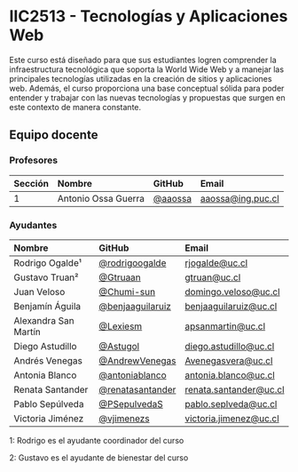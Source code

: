 # IIC2513 - Tecnologías y Aplicaciones Web

Este curso está diseñado para que sus estudiantes logren comprender la infraestructura tecnológica que soporta la World Wide Web y a manejar las principales tecnologías utilizadas en la creación de sitios y aplicaciones web. Además, el curso proporciona una base conceptual sólida para poder entender y trabajar con las nuevas tecnologías y propuestas que surgen en este contexto de manera constante.

## Equipo docente

### Profesores

| Sección | Nombre | GitHub | Email |
| :------ | :----- | :----- | :---- |
| 1 | Antonio Ossa Guerra | [@aaossa] | [aaossa@ing.puc.cl]

[@aaossa]:              https://github.com/aaossa
[aaossa@ing.puc.cl]:    mailto:aaossa@ing.puc.cl

### Ayudantes

| Nombre | GitHub | Email |
| :----- | :----- | :---- |
| Rodrigo Ogalde¹ | [@rodrigoogalde] | [rjogalde@uc.cl] |
| Gustavo Truan² | [@Gtruaan] | [gtruan@uc.cl] |
| Juan Veloso | [@Chumi-sun] | [domingo.veloso@uc.cl] |	
| Benjamín Águila | [@benjaaguilaruiz] | [benjaaguilaruiz@uc.cl] |
| Alexandra San Martín | [@Lexiesm] | [apsanmartin@uc.cl] |
| Diego Astudillo |	[@Astugol] | [diego.astudillo@uc.cl] |
| Andrés Venegas | [@AndrewVenegas] | [Avenegasvera@uc.cl] |
| Antonia Blanco | [@antoniablanco] | [antonia.blanco@uc.cl] |
| Renata Santander | [@renatasantander] | [renata.santander@uc.cl] |
| Pablo Sepúlveda | [@PSepulvedaS] | [pablo.seplveda@uc.cl] |
| Victoria Jiménez | [@vjimenezs] | [victoria.jimenez@uc.cl] |

1: Rodrigo es el ayudante coordinador del curso

2: Gustavo es el ayudante de bienestar del curso

[@rodrigoogalde]:            https://github.com/rodrigoogalde
[@Gtruaan]:                  https://github.com/Gtruaan
[@Chumi-sun]:                https://github.com/Chumi-sun
[@benjaaguilaruiz]:          https://github.com/benjaaguilaruiz
[@Lexiesm]:                  https://github.com/Lexiesm
[@Astugol]:                  https://github.com/Astugol
[@AndrewVenegas]:            https://github.com/AndrewVenegas
[@antoniablanco]:            https://github.com/antoniablanco
[@renatasantander]:          https://github.com/renatasantander
[@PSepulvedaS]:              https://github.com/PSepulvedaS
[@vjimenezs]:                https://github.com/vjimenezs

[rjogalde@uc.cl]:            mailto:rjogalde@uc.cl
[gtruan@uc.cl]:              mailto:gtruan@uc.cl
[domingo.veloso@uc.cl]:      mailto:domingo.veloso@uc.cl
[benjaaguilaruiz@uc.cl]:     mailto:benjaaguilaruiz@uc.cl
[apsanmartin@uc.cl]:         mailto:apsanmartin@uc.cl
[diego.astudillo@uc.cl]:     mailto:diego.astudillo@uc.cl
[Avenegasvera@uc.cl]:        mailto:Avenegasvera@uc.cl
[antonia.blanco@uc.cl]:      mailto:antonia.blanco@uc.cl
[renata.santander@uc.cl]:    mailto:renata.santander@uc.cl
[pablo.seplveda@uc.cl]:      mailto:pablo.seplveda@uc.cl
[victoria.jimenez@uc.cl]:    mailto:victoria.jimenez@uc.cl
